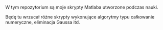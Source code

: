 W tym repozytorium są moje skrypty Matlaba utworzone podczas nauki.

Będę tu wrzucał różne skrypty wykonujące algorytmy typu całkowanie numeryczne, eliminacja Gaussa itd.
